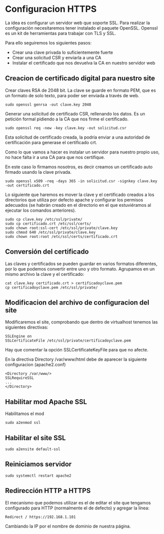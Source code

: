 # Configuracion HTTPS

La idea es configurar un servidor web que soporte SSL. Para realizar la configuración necesitaremos tener instalado el paquete OpenSSL. Openssl es un kit de herramientas para trabajar con TLS y SSL.

Para ello seguiremos los siguientes pasos:
* Crear una clave privada lo suficientemente fuerte
* Crear una solicitud CSR y enviarla a una CA
* Instalar el certificado que nos devuelva la CA en nuestro servidor web


## Creacion de certificado digital para nuestro site

Crear claves RSA de 2048 bit. La clave se guarde en formato PEM, que es un formato de solo texto,
para poder ser enviada a través de web.

```
sudo openssl genrsa -out clave.key 2048
```
Generar una solicitud de certificado CSR, rellenando los datos. Es un petición formal pidiendo
a la CA que nos firme el certificado.
```
sudo openssl req -new -key clave.key -out solicitud.csr
```
Esta solicitud de certificado creada, la podría enviar a una autoridad de certificación para generase el
certificado crt. 

Como lo que vamos a hacer es instalar un servidor para nuestro propio uso, no hace falta ir a una CA
para que nos certifique.

En este caso lo firmamos nosotros, es decir creamos un certificado auto firmado usando
la clave privada.
```
sudo openssl x509 -req -days 365 -in solicitud.csr -signkey clave.key -out certificado.crt
```
Lo siguiente que haremos es mover la clave y el certificado creados a los directorios que utiliza por
defecto apache y configurar los permisos adecuados (se habrán creado en el directorio en el que
estuviéramos al ejecutar los comandos anteriores).
```
sudo cp clave.key /etc/ssl/private/
sudo cp certificado.crt /etc/ssl/certs/
sudo chown root:ssl-cert /etc/ssl/private/clave.key
sudo chmod 640 /etc/ssl/private/clave.key
sudo chown root:root /etc/ssl/certs/certificado.crt 
```
## Conversión del certificado

Las claves y certificados se pueden guardar en varios formatos diferentes, por lo que podemos 
convertir entre uno y otro formato. Agrupamos en un mismo archivo la clave y el certificado:

```
cat clave.key certificado.crt > certificadoyclave.pem
cp certificadoyclave.pem /etc/ssl/private/
```
## Modificacion del archivo de configuracion del site

Modificaremos el site, comprobando que dentro de virtualhost tenemos las siguientes
directivas:
```
SSLEngine on
SSLCertificateFile /etc/ssl/private/certificadoyclave.pem
```
Hay que comentar la opción SSLCertificateKeyFile para que no afecte.

En la directiva Directory /var/www/html debe de aparecer la siguiente configuracion (apache2.conf)
```
<Directory /var/www/>
SSLRequireSSL
...
</Directory>
```
## Habilitar mod Apache SSL

Habilitamos el mod 
```
sudo a2enmod ssl
```
## Habilitar el site SSL
```
sudo a2ensite default-ssl
```
## Reiniciamos servidor
```
sudo systemctl restart apache2
```
## Redirección HTTP a HTTPS

El mecanismo que podemos utilizar es el de editar el site que tengamos configurado para HTTP (normalmente el de defecto) y agregar la línea:

```
Redirect / https://192.168.1.101
```
Cambiando la IP por el nombre de dominio de nuestra página.
